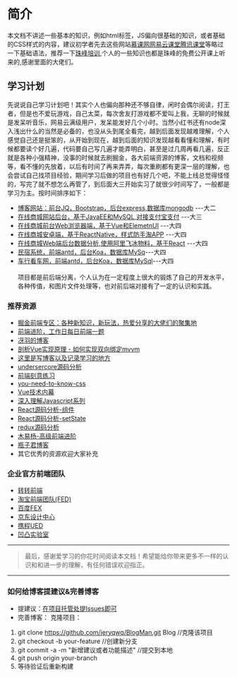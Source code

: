 # 简介
本文档不讲述一些基本的知识，例如html标签，JS偏向很基础的知识，或者基础的CSS样式的内容，建议初学者先去这些网站[慕课网](http://www.imooc.com)[网易云课堂](http://study.163.com)[腾讯课堂](https://ke.qq.com/)等略过一下基础语法，推荐一下[珠峰培训](http://www.html5train.com/),个人的一些知识也都是珠峰的免费公开课上听来的,感谢里面的大佬们。
## 学习计划
先说说自己学习计划吧！其实个人也偏向那种还不够自律，闲时会偶尔阅读，打王者，但是也不爱玩游戏，自己太菜，每次舍友打游戏都不爱叫上我，无聊的时候就是发呆听音乐，网易云满级用户，发呆能发好几个小时。当然小红书还有node深入浅出什么的当然是必备的，也没从头到尾全看完，越到后面发现越难理解，个人感觉自己还是挺笨的，从开始到现在，越到后面的知识发现越看看懂和理解，有时候都要读个好几遍，代码要自己写几遍才能弄明白，甚至是过几周再看几遍，反正就是各种小强精神，没事的时候就去刷掘金，各大前端资源的博客，文档和视频等，看不懂的先放着，以后有时间了再来弄弄，每次重刷都有更深一层的理解，也会尝试自己找项目经验，期间学习后做的项目也有好几个吧，不能上线总觉得怪怪的，写完了就不想怎么再管了，到后面大三开始实习了就很少时间写了，一般都是学习为主。按时间排序如下：
<br>
* [博客网站：前台JQ，Bootstrap，后台express,数据库mongodb](https://github.com/jeryqwq/Blog)  ---大二
* [在线商城网站后台，基于JavaEE和MySQL,对接支付宝支付](https://github.com/jeryqwq/ImoccMallofJava) ---大三
* [在线商城前台Web浏览器端，基于Vue和ElemetnUI](https://github.com/jeryqwq/Imoccmall) ---大四
* [在线商城安卓端，基于ReactNative，样式防手淘APP](https://github.com/jeryqwq/MallApp)  ---大四
* [在线商城Web端后台数据分析,使用阿里飞冰物料，基于React](https://github.com/jeryqwq/OrderManage)   ---大四
* [民宿系统，前端antd，后台Koa，数据库MySq](https://github.com/jeryqwq/homestay)---大四
* [车行看车网，前端antd，后台Koa，数据库MySql](https://github.com/jeryqwq/CartOnline)---大四
<br><br>
项目都是前后端分离，个人认为在一定程度上很大的锻炼了自己的开发水平，各种传值，和图片文件处理等，也对前后端对接有了一定的认识和实践。
### 推荐资源
* [掘金前端专区：各种新知识，新玩法，热爱分享的大佬们的聚集地](https://juejin.im/welcome/frontend)
* [前端进阶，工作日每日前端一题](https://github.com/Advanced-Frontend/Daily-Interview-Question)
* [冴羽的博客](https://github.com/mqyqingfeng/Blog)
* [剖析Vue实现原理 - 如何实现双向绑定mvvm](https://github.com/DMQ/mvvm)
* [这里是写博客以及记录学习的地方](https://github.com/KieSun/Dream)
* [undersercore源码分析](https://yoyoyohamapi.gitbooks.io/undersercore-analysis/content/)
* [前端刻意练习](https://github.com/fezaoduke/fe-practice-hard)
* [you-need-to-know-css](https://lhammer.cn/You-need-to-know-css/#/)
* [Vue技术内幕](http://hcysun.me/vue-design/art/)
* [深入理解Javascript系列](https://www.kancloud.cn/kancloud/deep-understand-javascript/43686)
* [React源码分析-组件](https://github.com/amandakelake/blog/issues/27)
* [React源码分析-setState](https://github.com/amandakelake/blog/issues/29)
* [redux源码分析](https://github.com/amandakelake/blog/issues/33)
* [木易杨-高级前端进阶](https://muyiy.vip/)
* [瓶子君博客](https://github.com/sisterAn/blog/issues)
* 其它优秀的资源欢迎大家补充
### 企业官方前端团队
* [转转前端](http://zzfed.com/#/list)
* [淘宝前端团队(FED)](http://taobaofed.org/)
* [百度FEX](http://fex.baidu.com/)
* [京东设计中心](http://jdc.jd.com/)
* [携程UED](http://ued.ctrip.com/)
* [凹凸实验室](https://aotu.io/)
---
> 最后，感谢爱学习的你花时间阅读本文档！希望能给你带来更多不一样的认识和和进一步的理解，有任何错误欢迎指正。
---
### 如何给博客提建议&完善博客
* 提建议：[在项目托管处提Issues即可](https://github.com/jeryqwq/BlogMan/issues)
* 完善博客：
克隆项目：
1. git clone https://github.com/jeryqwq/BlogMan.git Blog //克隆该项目
2. git checkout -b your-feature //创建新分支
3. git commit -a -m "新增建议或者功能描述" //提交到本地
4. git push origin your-branch
5. 等待验证后重新构建

